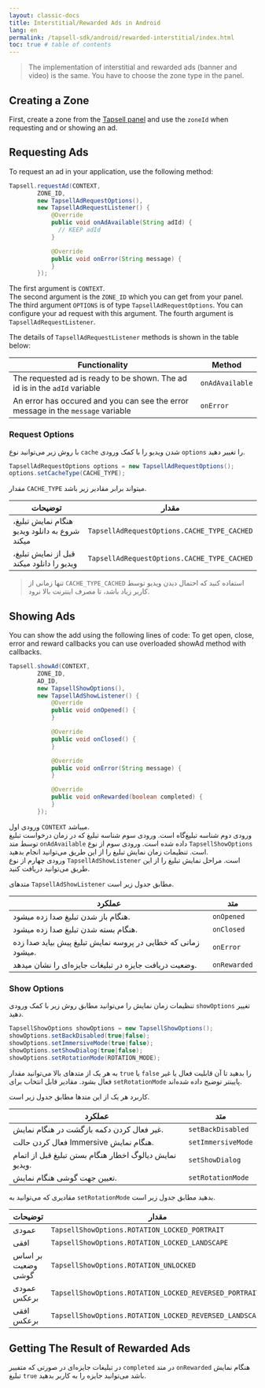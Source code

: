 ```yaml
---
layout: classic-docs
title: Interstitial/Rewarded Ads in Android
lang: en
permalink: /tapsell-sdk/android/rewarded-interstitial/index.html
toc: true # table of contents
---
```

>The implementation of interstitial and rewarded ads (banner and video) is the same. You have to choose the zone type in the panel.

## Creating a Zone
First, create a zone from the [Tapsell panel](https://dashboard.tapsell.ir/) and use the `zoneId` when requesting and or showing an ad.

## Requesting Ads
To request an ad in your application, use the following method:

```java
Tapsell.requestAd(CONTEXT,
        ZONE_ID,
        new TapsellAdRequestOptions(),
        new TapsellAdRequestListener() {
            @Override
            public void onAdAvailable(String adId) {
              // KEEP adId
            }

            @Override
            public void onError(String message) {
            }
        });
```

The first argument is `CONTEXT`.  
The second argument is the `ZONE_ID` which you can get from your panel.  
The third argument `OPTIONS` is of type `TapsellAdRequestOptions`. You can configure your ad request with this argument.
The fourth argument is `TapsellAdRequestListener`.
  
The details of `TapsellAdRequestListener` methods is shown in the table below:

| Functionality | Method |
| - | - |
| The requested ad is ready to be shown. The ad id is in the `adId` variable | `onAdAvailable` |
| An error has occured and you can see the error message in the `message` variable | `onError` | 

### Request Options
با روش زیر می‌توانید نوع `cache` شدن ویدیو را با کمک ورودی `options` را تغییر دهید.  
```java
TapsellAdRequestOptions options = new TapsellAdRequestOptions();
options.setCacheType(CACHE_TYPE);
```
مقدار `CACHE_TYPE` میتواند برابر مقادیر زیر باشد.

| توضیحات | مقدار |
| - | - |
| هنگام نمایش تبلیغ، شروع به دانلود ویدیو میکند | `TapsellAdRequestOptions.CACHE_TYPE_CACHED` |
| قبل از نمایش تبلیغ، ویدیو را دانلود میکند | `TapsellAdRequestOptions.CACHE_TYPE_CACHED` |

>تنها زمانی از `CACHE_TYPE_CACHED` استفاده کنید که احتمال دیدن ویدیو توسط کاربر زیاد باشد، تا مصرف اینترنت بالا نرود.

## Showing Ads
You can show the add using the following lines of code:
To get open, close, error and reward callbacks you can use overloaded showAd method with callbacks.

```java
Tapsell.showAd(CONTEXT,
        ZONE_ID,
        AD_ID,
        new TapsellShowOptions(),
        new TapsellAdShowListener() {
            @Override
            public void onOpened() {
            }

            @Override
            public void onClosed() {
            }

            @Override
            public void onError(String message) {
            }

            @Override
            public void onRewarded(boolean completed) {
            }
        });
```

ورودی اول `CONTEXT` میباشد.  
ورودی دوم شناسه تبلیغ‌گاه است.
ورودی سوم شناسه تبلیغ که در زمان درخواست تبلیغ توسط متد `onAdAvailable` داده شده است.
ورودی سوم از نوع `TapsellShowOptions` است. تنظیمات زمان نمایش تبلیغ را از این طریق می‌توانید انجام بدهید.  
ورودی چهارم از نوع `TapsellAdShowListener` است. مراحل نمایش تبلیغ را از این طریق می‌توانید دریافت کنید.  

متدهای `TapsellAdShowListener` مطابق جدول زیر است.

| عملکرد | متد |
| - | - |
| هنگام باز شدن تبلیغ صدا زده میشود. | `onOpened` |
| هنگام بسته شدن تبلیغ صدا زده میشود. | `onClosed` |
| زمانی که خطایی در پروسه نمایش تبلیغ پیش بیاید صدا زده میشود. | `onError` |
| وضعیت دریافت جایزه در تبلیغات جایزه‌ای را نشان میدهد. | `onRewarded` |

### Show Options
تنظیمات زمان نمایش را می‌توانید مطابق روش زیر با کمک ورودی `showOptions` تغییر دهید.
```java
TapsellShowOptions showOptions = new TapsellShowOptions();
showOptions.setBackDisabled(true|false);
showOptions.setImmersiveMode(true|false);
showOptions.setShowDialog(true|false);
showOptions.setRotationMode(ROTATION_MODE);
```
به هر یک از متدهای بالا می‌توانید مقدار `true` یا `false` را بدهید تا آن قابلیت فعال یا غیر فعال بشود. مقادیر قابل انتخاب برای `setRotationMode` پایینتر توضیح داده شده‌اند.  

کاربرد هر یک از این متدها مطابق جدول زیر است.

| عملکرد | متد |
| - | - |
| غیر فعال کردن دکمه بازگشت در هنگام نمایش. | `setBackDisabled` |
| فعال کردن حالت Immersive هنگام نمایش. | `setImmersiveMode` |
| نمایش دیالوگ اخطار هنگام بستن تبلیغ قبل از اتمام ویدیو. | `setShowDialog` |
| تعیین جهت گوشی هنگام نمایش. | `setRotationMode` |
  
  
مقادیری که می‌توانید به `setRotationMode` بدهید مطابق جدول زیر است.

| توضیحات | مقدار |
| - | - |
| عمودی | `TapsellShowOptions.ROTATION_LOCKED_PORTRAIT` |
| افقی | `TapsellShowOptions.ROTATION_LOCKED_LANDSCAPE` |
| بر اساس وضعیت گوشی | `TapsellShowOptions.ROTATION_UNLOCKED` |
| عمودی برعکس | `TapsellShowOptions.ROTATION_LOCKED_REVERSED_PORTRAIT` |
| افقی برعکس | `TapsellShowOptions.ROTATION_LOCKED_REVERSED_LANDSCAPE` |

## Getting The Result of Rewarded Ads
در تبلیغات جایزه‌ای در صورتی که متفییر `completed` در متد `onRewarded` هنگام نمایش تبلیغ `true` باشد می‌توانید جایزه را به کاربر بدهید.

